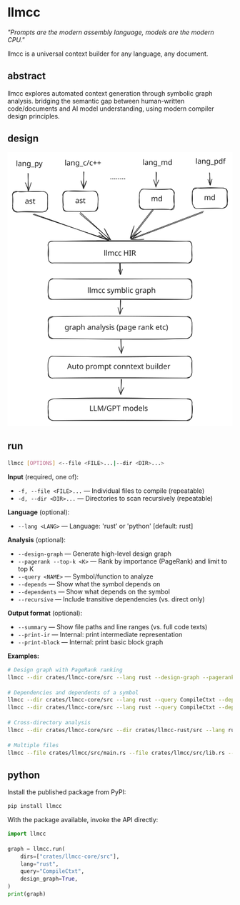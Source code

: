 # llmcc

*"Prompts are the modern assembly language, models are the modern CPU."*

llmcc is a universal context builder for any language, any document.

## abstract

llmcc explores automated context generation through symbolic graph analysis. bridging the semantic gap between human-written code/documents and AI model understanding, using modern compiler design principles.

## design

![design](doc/design.svg)

## run

```bash
llmcc [OPTIONS] <--file <FILE>...|--dir <DIR>...>
```

**Input** (required, one of):
- `-f, --file <FILE>...` — Individual files to compile (repeatable)
- `-d, --dir <DIR>...` — Directories to scan recursively (repeatable)

**Language** (optional):
- `--lang <LANG>` — Language: 'rust' or 'python' [default: rust]

**Analysis** (optional):
- `--design-graph` — Generate high-level design graph
- `--pagerank --top-k <K>` — Rank by importance (PageRank) and limit to top K
- `--query <NAME>` — Symbol/function to analyze
- `--depends` — Show what the symbol depends on
- `--dependents` — Show what depends on the symbol
- `--recursive` — Include transitive dependencies (vs. direct only)

**Output format** (optional):
- `--summary` — Show file paths and line ranges (vs. full code texts)
- `--print-ir` — Internal: print intermediate representation
- `--print-block` — Internal: print basic block graph

**Examples:**
```bash
# Design graph with PageRank ranking
llmcc --dir crates/llmcc-core/src --lang rust --design-graph --pagerank --top-k 100

# Dependencies and dependents of a symbol
llmcc --dir crates/llmcc-core/src --lang rust --query CompileCtxt --depends
llmcc --dir crates/llmcc-core/src --lang rust --query CompileCtxt --dependents --recursive

# Cross-directory analysis
llmcc --dir crates/llmcc-core/src --dir crates/llmcc-rust/src --lang rust --design-graph --pagerank --top-k 25

# Multiple files
llmcc --file crates/llmcc/src/main.rs --file crates/llmcc/src/lib.rs --lang rust --query run_main
```

## python

Install the published package from PyPI:

```bash
pip install llmcc
```

With the package available, invoke the API directly:

```python
import llmcc

graph = llmcc.run(
	dirs=["crates/llmcc-core/src"],
	lang="rust",
	query="CompileCtxt",
	design_graph=True,
)
print(graph)
```
